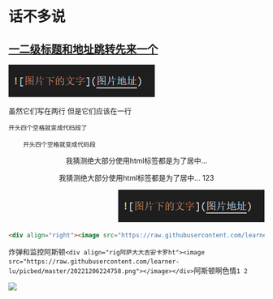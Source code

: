 


# 话不多说

## [一二级标题和地址跳转先来一个](跳转到这里)

![图片下的文字](https://raw.githubusercontent.com/learner-lu/picbed/master/20221206224758.png)



虽然它们写在两行
但是它们应该在一行

    开头四个空格就变成代码段了

        开头四个空格就变成代码段    

<div align="center">我猜测绝大部分使用html标签都是为了居中...</div>

<div align="center">

我猜测绝大部分使用html标签都是为了居中...
123
</div>
<div align="right">

![图片下的文字](https://raw.githubusercontent.com/learner-lu/picbed/master/20221206224758.png)</div>

```html
<div align="right"><image src="https://raw.githubusercontent.com/learner-lu/picbed/master/20221206224758.png"></image></div>
```

炸弹和监控阿斯顿`<div align="rig阿萨大大吉安卡罗ht"><image src="https://raw.githubusercontent.com/learner-lu/picbed/master/20221206224758.png"></image></div>`阿斯顿啊色情`1 2`

<image src="https://raw.githubusercontent.com/learner-lu/picbed/master/20221206224758.png"></image>